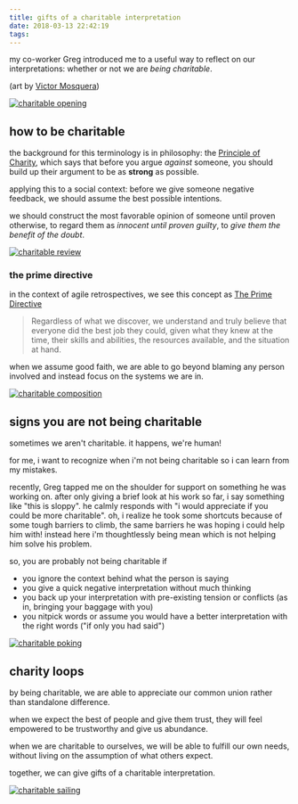 ```yaml
---
title: gifts of a charitable interpretation
date: 2018-03-13 22:42:19
tags:
---
```


my co-worker Greg introduced me to a useful way to reflect on our interpretations: whether or not we are _being charitable_.

(art by [Victor Mosquera](http://victormosquera.tumblr.com/))

[![charitable opening](/images/charitable-opening.jpg)](http://victormosquera.tumblr.com/)

## how to be charitable

the background for this terminology is in philosophy: the [Principle of Charity](https://en.wikipedia.org/wiki/Principle_of_charity), which says that before you argue _against_ someone, you should build up their argument to be as **strong** as possible.

applying this to a social context: before we give someone negative feedback, we should assume the best possible intentions.

we should construct the most favorable opinion of someone until proven otherwise, to regard them as _innocent until proven guilty_, to _give them the benefit of the doubt_.

[![charitable review](/images/charitable-review.jpg)](http://victormosquera.tumblr.com/)

### the prime directive

in the context of agile retrospectives, we see this concept as [The Prime Directive](http://www.retrospectivewiki.org/index.php?title=The_Prime_Directive)

> Regardless of what we discover, we understand and truly believe that everyone did the best job they could, given what they knew at the time, their skills and abilities, the resources available, and the situation at hand.

when we assume good faith, we are able to go beyond blaming any person involved and instead focus on the systems we are in.

[![charitable composition](/images/charitable-composition.jpg)](http://victormosquera.tumblr.com/)

## signs you are not being charitable

sometimes we aren't charitable. it happens, we're human!

for me, i want to recognize when i'm not being charitable so i can learn from my mistakes.

recently, Greg tapped me on the shoulder for support on something he was working on. after only giving a brief look at his work so far, i say something like "this is sloppy". he calmly responds with "i would appreciate if you could be more charitable". oh, i realize he took some shortcuts because of some tough barriers to climb, the same barriers he was hoping i could help him with! instead here i'm thoughtlessly being mean which is not helping him solve his problem.

so, you are probably not being charitable if

- you ignore the context behind what the person is saying
- you give a quick negative interpretation without much thinking
- you back up your interpretation with pre-existing tension or conflicts (as in, bringing your baggage with you)
- you nitpick words or assume you would have a better interpretation with the right words ("if only you had said")

[![charitable poking](/images/charitable-poking.jpg)](http://victormosquera.tumblr.com/)

## charity loops

by being charitable, we are able to appreciate our common union rather than standalone difference.

when we expect the best of people and give them trust, they will feel empowered to be trustworthy and give us abundance.

when we are charitable to ourselves, we will be able to fulfill our own needs, without living on the assumption of what others expect.

together, we can give gifts of a charitable interpretation.

[![charitable sailing](/images/charitable-sailing.jpg)](http://victormosquera.tumblr.com/)
